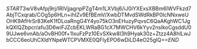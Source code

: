$START$3wV8vAfpj9rj/IRIVjjagnpPZgT4m1LXVbj6/iJ0iYXExsXBBm6lWVFkzd7AbjTCxqrab/COg5p6HLn+ihIZv9EfBEmV/XwbDTMvdSWdRkBP0IcNNxweUOHK9AfHrSr83KeK1fDLoaRngG4Y4yo75kO3nEHuzyPqvsC6QaAKghWC1JgkQXlQZbpcr/afu3D6wiFJZcbEKLWRaBG1cX7MWCHV6kYyv2nslkoCgsddU09UJwe6vnAb/aOvBH00f+1IxuFzPz10EvSXkw8l3h9Hyak30z+Ztzz4A8hlLwJbCCC6eoUhCXldYNpeWTCPVMXE0QFlyEPO6wDiLD4eO25glQ==$END$
